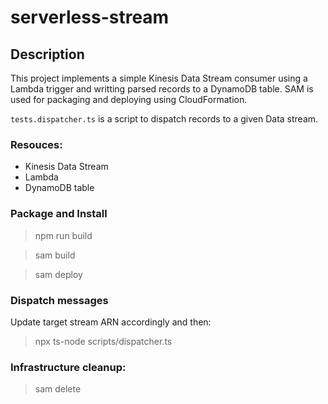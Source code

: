 # serverless-stream

## Description

This project implements a simple Kinesis Data Stream consumer using a Lambda trigger and writting parsed records to a DynamoDB table. SAM is used for packaging and deploying using CloudFormation.

`tests.dispatcher.ts` is a script to dispatch records to a given Data stream.

### Resouces:

- Kinesis Data Stream
- Lambda
- DynamoDB table

### Package and Install

> npm run build

> sam build

> sam deploy


### Dispatch messages

Update target stream ARN accordingly and then:
> npx ts-node scripts/dispatcher.ts

### Infrastructure cleanup:
> sam delete